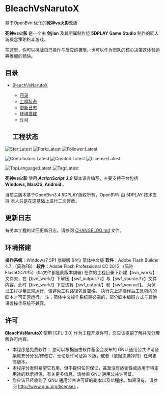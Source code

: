 # BleachVsNarutoX

基于OpenBvn 优化的**死神vs火影**改版
 
**死神vs火影** 是一个由 **剑jian** 及其所属制作组 **5DPLAY Game Studio** 制作的同人新概念策略格斗游戏。

在这里，你可以挑战自己操作与反应的极限，也可以作为团队的核心决策这体验运筹帷幄的畅快。

## 目录

- [BleachVsNarutoX](#BleachVsNarutoX)
  - [目录](#目录)
  - [工程状态](#工程状态)
  - [更新日志](#更新日志)
  - [环境搭建](#环境搭建)
  - [许可](#许可)
  
  ## 工程状态

![Star:Latest](https://img.shields.io/github/stars/ziaho13131/BleachVsNarutoX)
![Fork:Latest](https://img.shields.io/github/forks/ziaho13131/BleachVsNarutoX)
![Follower:Latest](https://img.shields.io/github/followers/ziaho13131)

![Contributors:Latest](https://img.shields.io/github/contributors/ziaho13131/BleachVsNarutoX)
![Created:Latest](https://img.shields.io/github/created-at/ziaho13131/BleachVsNarutoX)
![License:Latest](https://img.shields.io/github/license/ziaho13131/BleachVsNarutoX)

![TopLanguage:Latest](https://img.shields.io/github/languages/top/ziaho13131/BleachVsNarutoX)
![Tag:Latest](https://img.shields.io/github/v/tag/5DPLAY-Game-Studio/ziaho13131/BleachVsNarutoX)

**死神vs火影** 使用 ***ActionScript 3.0*** 脚本语言编写，主要支持平台包括 **Windows, MacOS, Android** 。

当前主版本基于OpenBvn3.4 5DPLAY版权所有，OpenBVN 由 5DPLAY 技术支持 本人只是在这基础上进行二次修改。

## 更新日志

有关本工程的详细更新日志，请参阅 [CHANGELOG.md](CHANGELOG.md) 文件。

## 环境搭建

**操作系统**：Windows7 SP1 旗舰版 64位 简体中文版
**软件**：Adobe Flash Builder 4.7 （简称FB）
**软件**：Adobe Flash Professional CC 2015 （简称FlashCC2015）(fla文件都是此版本编辑)
在你的工程目录下新建【bvn_work/】文件夹，在【bvn_work/】下解压【swf_output.7z】与【swf_source.7z】文件内容。此时【bvn_work/】下应该有【swf_output/】和【swf_source/】。
为保证工程尽量正常运行，请避免工程路径包含空格。
执行完上述操作后工具包内的脚本才可正常运行。
注：简体中文操作系统是必需的，部分脚本编码方式与其他语言操作系统不兼容。

## 许可

**BleachVsNarutoX** 使用 [GPL-3.0] 作为工程开发许可，您应该提前了解并充分理解许可内容。

- 本程序是免费软件： 您可以根据自由软件基金会发布的 GNU 通用公共许可证条款充分分发/修改它，无论是许可证第 3 版，或者（依据您选择的）任何更高版本。
- 本程序分发时希望它有用，但不提供任何保证，甚至没有适销性或适用于特定用途的默示担保。有关更多信息，请参阅 GNU 通用公共许可证。
- 您应该已经收到了 GNU 通用公共许可证的副本以及此程序。如果没有，请参阅 <http://www.gnu.org/licenses> 。
